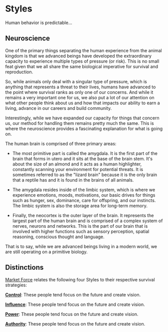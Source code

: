 # Styles
Human behavior is predictable...

## Neuroscience
One of the primary things separating the human experience from the animal kingdom is that we advanced beings have developed the extraordinary capacity to experience multiple types of pressure (or risk). This is no small feat given that we all share the same biological imperative for survival and reproduction.

So, while animals only deal with a singular type of pressure, which is anything that represents a threat to their lives, humans have advanced to the point where survival ranks as only one of our concerns. And while it remains a very important one for us, we also put a lot of our attention on what other people think about us and how that impacts our ability to earn a living, advance in our careers and build community.

Interestingly, while we have expanded our capacity for things that concern us, our method for handling them remains pretty much the same. This is where the neuroscience provides a fascinating explanation for what is going on.

The human brain is comprised of three primary areas:
* The most primitive part is called the amygdala. It is the first part of the brain that forms in utero and it sits at the base of the brain stem. It's about the size of an almond and it acts as a human highlighter, constantly scanning your environment for potential threats. It is sometimes referred to as the "lizard brain" because it is the only brain that a reptile has and it is found in the brains of all animals.

* The amygdala resides inside of the limbic system, which is where we experience emotions, moods, motivations, our basic drives for things such as hunger, sex, dominance, care for offspring, and our instincts. The limbic system is also the storage area for long-term memory.

* Finally, the neocortex is the outer layer of the brain. It represents the largest part of the human brain and is comprised of a complex system of nerves, neurons and networks. This is the part of our brain that is involved with higher functions such as sensory perception, spatial reasoning, conscious thought and language.

That is to say, while we are advanced beings living in a modern world, we are still operating on a primitive biology.


## Distinctions
[Market Force](www.marketforceglobal.com) relates the following four Styles to their respective survival strategies:

**[Control](control.md)**: These people tend focus on the future and create vision.

**[Influence](influence.md)**: These people tend focus on the future and create vision.

**[Power](power.md)**: These people tend focus on the future and create vision.

**[Authority](authority.md)**: These people tend focus on the future and create vision.

